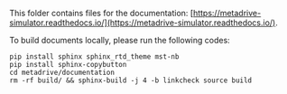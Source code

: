 This folder contains files for the documentation: [https://metadrive-simulator.readthedocs.io/](https://metadrive-simulator.readthedocs.io/).

To build documents locally, please run the following codes:

```
pip install sphinx sphinx_rtd_theme mst-nb
pip install sphinx-copybutton
cd metadrive/documentation
rm -rf build/ && sphinx-build -j 4 -b linkcheck source build
```
